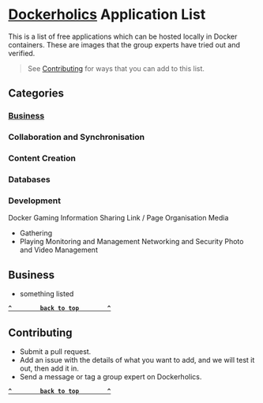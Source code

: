 # [Dockerholics](https://www.facebook.com/groups/205764024543769) Application List
This is a list of free applications which can be hosted locally  in Docker containers. These are images that the group experts have tried out and verified.
> See [Contributing](#Contributing) for ways that you can add to this list.

## Categories
### [Business](#Business)
### Collaboration and Synchronisation
### Content Creation
### Databases
### Development
Docker
Gaming
Information Sharing
Link / Page Organisation
Media
 - Gathering
 - Playing
Monitoring and Management
Networking and Security
Photo and Video Management

## Business
- something listed

**[`^        back to top        ^`](#)**



## Contributing
- Submit a pull request.
- Add an issue with the details of what you want to add, and we will test it out, then add it in.
- Send a message or tag a group expert on Dockerholics.

**[`^        back to top        ^`](#)**
